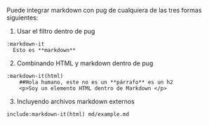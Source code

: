 Puede integrar markdown con pug de cualquiera de las tres formas siguientes:

1. Usar el filtro dentro de pug

```
:markdown-it
  Esto es **markdown**
```

2. Combinando HTML y markdown dentro de pug

```
:markdown-it(html)
    ##Hola humano, este no es un **párrafo** es un h2    
    <p>Soy un elemento HTML dentro de Markdown </p>
```

3. Incluyendo archivos markdown externos

```
include:markdown-it(html) md/example.md
```